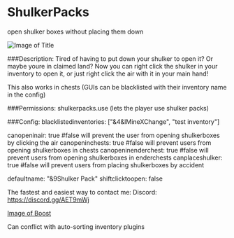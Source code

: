 # ShulkerPacks
open shulker boxes without placing them down

![Image of Title](https://www.spigotmc.org/data/attachments/480/480412-88dd3951de101ebb66baaad1c99c261e.jpg)

###Description:
Tired of having to put down your shulker to open it? Or maybe youre in claimed land? Now you can right click the shulker in your inventory to open it, or just right click the air with it in your main hand!

This also works in chests (GUIs can be blacklisted with their inventory name in the config)

###Permissions:
shulkerpacks.use (lets the player use shulker packs)

###Config:
blacklistedinventories: ["&4&lMineXChange", "test inventory"]

canopeninair: true #false will prevent the user from opening shulkerboxes by clicking the air
canopeninchests: true #false will prevent users from opening shulkerboxes in chests
canopeninenderchest: true #false will prevent users from opening shulkerboxes in enderchests
canplaceshulker: true #false will prevent users from placing shulkerboxes by accident

defaultname: "&9Shulker Pack"
shiftclicktoopen: false

The fastest and easiest way to contact me:
Discord: https://discord.gg/AET9mWj

[Image of Boost](https://www.spigotmc.org/attachments/info-png.480411/?temp_hash=5760a846980a931974a77950d918d34f)

Can conflict with auto-sorting inventory plugins
